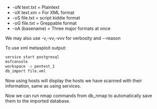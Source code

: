 - -oN text.txt = Plaintext
- -oX text.xm = For XML format
- -oS file.txt = script kiddie format
- -oG file.txt = Greppable format
- -oA (basename) = Three major formats at once

We may also use -v,-vv,-vvv for verbosity and --reason

To use xml metasploit output:

``` bash
service start postgresql
msfconsole
workspace -a pentest_1
db_import file.xml
```

Now using hosts will display the hosts we have scanned with their information, same as using services.

Now we can run nmap commands from db_nmap to automatically save them to the imported database.